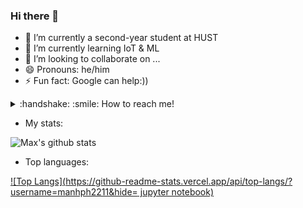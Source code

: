 ### Hi there 👋

- 🔭 I’m currently a second-year student at HUST
- 🌱 I’m currently learning IoT & ML
- 👯 I’m looking to collaborate on ...
- 😄 Pronouns: he/him
- ⚡ Fun fact: Google can help:))
 

<details>
  <summary>:handshake: :smile: How to reach me!
  </summary>
<br />
 
 - [My email](mailto:maxph22112000@gmail.com) 
 
 - [Facebook](https://www.facebook.com/profile.php?id=100010363235671)
 
 - [My CV](none.pdf)
 
</details>

- My stats:

![Max's github stats](https://github-readme-stats.vercel.app/api?username=manhph2211&hide=contribs,issues&show_icons=true)

- Top languages:

[![Top Langs](https://github-readme-stats.vercel.app/api/top-langs/?username=manhph2211&hide= jupyter notebook)](https://github.com/anuraghazra/github-readme-stats)



